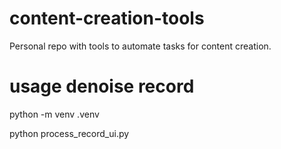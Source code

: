 # content-creation-tools
Personal repo with tools to automate tasks for content creation.

# usage denoise record

python -m venv .venv

python process_record_ui.py
